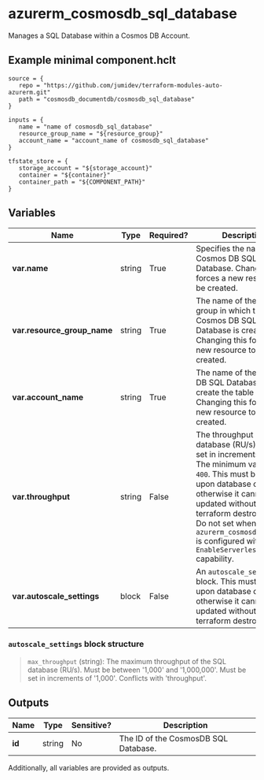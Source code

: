# azurerm_cosmosdb_sql_database

Manages a SQL Database within a Cosmos DB Account.

## Example minimal component.hclt

```hcl
source = {
   repo = "https://github.com/jumidev/terraform-modules-auto-azurerm.git" 
   path = "cosmosdb_documentdb/cosmosdb_sql_database" 
}

inputs = {
   name = "name of cosmosdb_sql_database" 
   resource_group_name = "${resource_group}" 
   account_name = "account_name of cosmosdb_sql_database" 
}

tfstate_store = {
   storage_account = "${storage_account}" 
   container = "${container}" 
   container_path = "${COMPONENT_PATH}" 
}

```

## Variables

| Name | Type | Required? |  Description |
| ---- | ---- | --------- |  ----------- |
| **var.name** | string | True | Specifies the name of the Cosmos DB SQL Database. Changing this forces a new resource to be created. | 
| **var.resource_group_name** | string | True | The name of the resource group in which the Cosmos DB SQL Database is created. Changing this forces a new resource to be created. | 
| **var.account_name** | string | True | The name of the Cosmos DB SQL Database to create the table within. Changing this forces a new resource to be created. | 
| **var.throughput** | string | False | The throughput of SQL database (RU/s). Must be set in increments of `100`. The minimum value is `400`. This must be set upon database creation otherwise it cannot be updated without a manual terraform destroy-apply. Do not set when `azurerm_cosmosdb_account` is configured with `EnableServerless` capability. | 
| **var.autoscale_settings** | block | False | An `autoscale_settings` block. This must be set upon database creation otherwise it cannot be updated without a manual terraform destroy-apply. | 

### `autoscale_settings` block structure

> `max_throughput` (string): The maximum throughput of the SQL database (RU/s). Must be between '1,000' and '1,000,000'. Must be set in increments of '1,000'. Conflicts with 'throughput'.



## Outputs

| Name | Type | Sensitive? | Description |
| ---- | ---- | --------- | --------- |
| **id** | string | No  | The ID of the CosmosDB SQL Database. | 

Additionally, all variables are provided as outputs.

